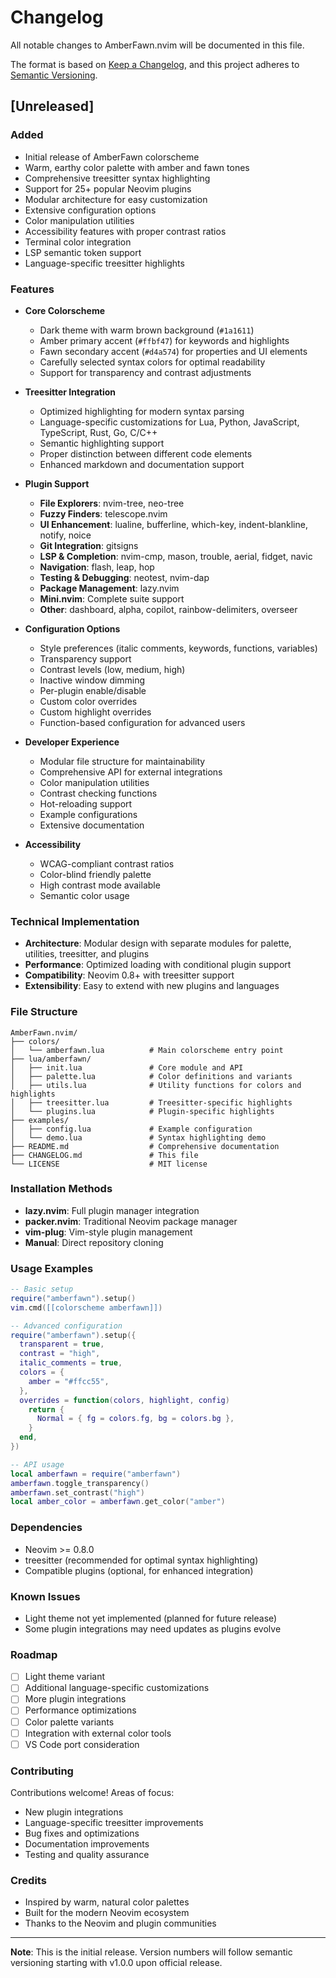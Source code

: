 # Changelog

All notable changes to AmberFawn.nvim will be documented in this file.

The format is based on [Keep a Changelog](https://keepachangelog.com/en/1.0.0/),
and this project adheres to [Semantic Versioning](https://semver.org/spec/v2.0.0.html).

## [Unreleased]

### Added
- Initial release of AmberFawn colorscheme
- Warm, earthy color palette with amber and fawn tones
- Comprehensive treesitter syntax highlighting
- Support for 25+ popular Neovim plugins
- Modular architecture for easy customization
- Extensive configuration options
- Color manipulation utilities
- Accessibility features with proper contrast ratios
- Terminal color integration
- LSP semantic token support
- Language-specific treesitter highlights

### Features
- **Core Colorscheme**
  - Dark theme with warm brown background (`#1a1611`)
  - Amber primary accent (`#ffbf47`) for keywords and highlights
  - Fawn secondary accent (`#d4a574`) for properties and UI elements
  - Carefully selected syntax colors for optimal readability
  - Support for transparency and contrast adjustments

- **Treesitter Integration**
  - Optimized highlighting for modern syntax parsing
  - Language-specific customizations for Lua, Python, JavaScript, TypeScript, Rust, Go, C/C++
  - Semantic highlighting support
  - Proper distinction between different code elements
  - Enhanced markdown and documentation support

- **Plugin Support**
  - **File Explorers**: nvim-tree, neo-tree
  - **Fuzzy Finders**: telescope.nvim
  - **UI Enhancement**: lualine, bufferline, which-key, indent-blankline, notify, noice
  - **Git Integration**: gitsigns
  - **LSP & Completion**: nvim-cmp, mason, trouble, aerial, fidget, navic
  - **Navigation**: flash, leap, hop
  - **Testing & Debugging**: neotest, nvim-dap
  - **Package Management**: lazy.nvim
  - **Mini.nvim**: Complete suite support
  - **Other**: dashboard, alpha, copilot, rainbow-delimiters, overseer

- **Configuration Options**
  - Style preferences (italic comments, keywords, functions, variables)
  - Transparency support
  - Contrast levels (low, medium, high)
  - Inactive window dimming
  - Per-plugin enable/disable
  - Custom color overrides
  - Custom highlight overrides
  - Function-based configuration for advanced users

- **Developer Experience**
  - Modular file structure for maintainability
  - Comprehensive API for external integrations
  - Color manipulation utilities
  - Contrast checking functions
  - Hot-reloading support
  - Example configurations
  - Extensive documentation

- **Accessibility**
  - WCAG-compliant contrast ratios
  - Color-blind friendly palette
  - High contrast mode available
  - Semantic color usage

### Technical Implementation
- **Architecture**: Modular design with separate modules for palette, utilities, treesitter, and plugins
- **Performance**: Optimized loading with conditional plugin support
- **Compatibility**: Neovim 0.8+ with treesitter support
- **Extensibility**: Easy to extend with new plugins and languages

### File Structure
```
AmberFawn.nvim/
├── colors/
│   └── amberfawn.lua          # Main colorscheme entry point
├── lua/amberfawn/
│   ├── init.lua               # Core module and API
│   ├── palette.lua            # Color definitions and variants
│   ├── utils.lua              # Utility functions for colors and highlights
│   ├── treesitter.lua         # Treesitter-specific highlights
│   └── plugins.lua            # Plugin-specific highlights
├── examples/
│   ├── config.lua             # Example configuration
│   └── demo.lua               # Syntax highlighting demo
├── README.md                  # Comprehensive documentation
├── CHANGELOG.md               # This file
└── LICENSE                    # MIT license
```

### Installation Methods
- **lazy.nvim**: Full plugin manager integration
- **packer.nvim**: Traditional Neovim package manager
- **vim-plug**: Vim-style plugin management
- **Manual**: Direct repository cloning

### Usage Examples
```lua
-- Basic setup
require("amberfawn").setup()
vim.cmd([[colorscheme amberfawn]])

-- Advanced configuration
require("amberfawn").setup({
  transparent = true,
  contrast = "high",
  italic_comments = true,
  colors = {
    amber = "#ffcc55",
  },
  overrides = function(colors, highlight, config)
    return {
      Normal = { fg = colors.fg, bg = colors.bg },
    }
  end,
})

-- API usage
local amberfawn = require("amberfawn")
amberfawn.toggle_transparency()
amberfawn.set_contrast("high")
local amber_color = amberfawn.get_color("amber")
```

### Dependencies
- Neovim >= 0.8.0
- treesitter (recommended for optimal syntax highlighting)
- Compatible plugins (optional, for enhanced integration)

### Known Issues
- Light theme not yet implemented (planned for future release)
- Some plugin integrations may need updates as plugins evolve

### Roadmap
- [ ] Light theme variant
- [ ] Additional language-specific customizations
- [ ] More plugin integrations
- [ ] Performance optimizations
- [ ] Color palette variants
- [ ] Integration with external color tools
- [ ] VS Code port consideration

### Contributing
Contributions welcome! Areas of focus:
- New plugin integrations
- Language-specific treesitter improvements
- Bug fixes and optimizations
- Documentation improvements
- Testing and quality assurance

### Credits
- Inspired by warm, natural color palettes
- Built for the modern Neovim ecosystem
- Thanks to the Neovim and plugin communities

---

**Note**: This is the initial release. Version numbers will follow semantic versioning starting with v1.0.0 upon official release.
